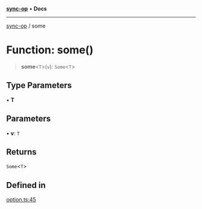 [**sync-op**](../README.md) • **Docs**

***

[sync-op](../README.md) / some

# Function: some()

> **some**\<`T`\>(`v`): `Some`\<`T`\>

## Type Parameters

• **T**

## Parameters

• **v**: `T`

## Returns

`Some`\<`T`\>

## Defined in

[option.ts:45](https://github.com/dhcmrlchtdj/sync-op/blob/133adb7618f2d99175e28d5c119b7eff7ad21410/src/option.ts#L45)
